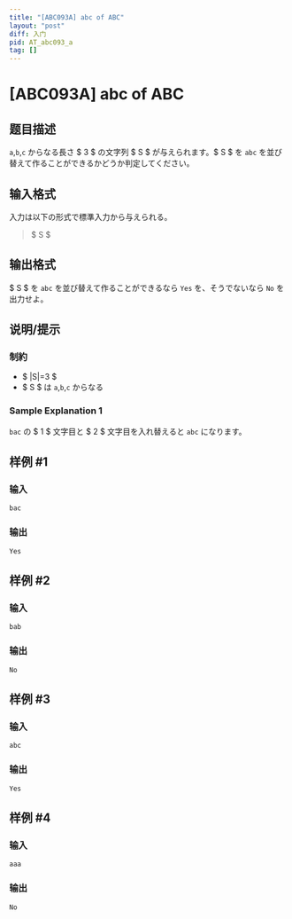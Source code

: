 ```yaml
---
title: "[ABC093A] abc of ABC"
layout: "post"
diff: 入门
pid: AT_abc093_a
tag: []
---
```


# [ABC093A] abc of ABC

## 题目描述

[problemUrl]: https://atcoder.jp/contests/abc093/tasks/abc093_a

`a`,`b`,`c` からなる長さ $ 3 $ の文字列 $ S $ が与えられます。$ S $ を `abc` を並び替えて作ることができるかどうか判定してください。

## 输入格式

入力は以下の形式で標準入力から与えられる。

> $ S $

## 输出格式

$ S $ を `abc` を並び替えて作ることができるなら `Yes` を、そうでないなら `No` を出力せよ。

## 说明/提示

### 制約

- $ |S|=3 $
- $ S $ は `a`,`b`,`c` からなる

### Sample Explanation 1

`bac` の $ 1 $ 文字目と $ 2 $ 文字目を入れ替えると `abc` になります。

## 样例 #1

### 输入

```
bac
```

### 输出

```
Yes
```

## 样例 #2

### 输入

```
bab
```

### 输出

```
No
```

## 样例 #3

### 输入

```
abc
```

### 输出

```
Yes
```

## 样例 #4

### 输入

```
aaa
```

### 输出

```
No
```

